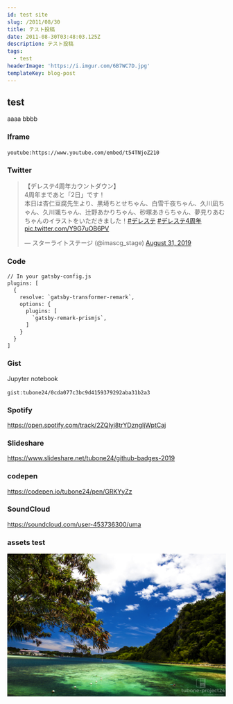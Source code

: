 ```yaml
---
id: test site
slug: /2011/08/30
title: テスト投稿
date: 2011-08-30T03:48:03.125Z
description: テスト投稿
tags:
  - test
headerImage: 'https://i.imgur.com/6B7WC7D.jpg'
templateKey: blog-post
---
```

## test

aaaa
bbbb

### Iframe

`youtube:https://www.youtube.com/embed/t54TNjoZ210`

### Twitter

<blockquote class="twitter-tweet"><p lang="ja" dir="ltr">【デレステ4周年カウントダウン】<br>4周年まであと「2日」です！<br>本日は杏仁豆腐先生より、黒埼ちとせちゃん、白雪千夜ちゃん、久川凪ちゃん、久川颯ちゃん、辻野あかりちゃん、砂塚あきらちゃん、夢見りあむちゃんのイラストをいただきました！<a href="https://twitter.com/hashtag/%E3%83%87%E3%83%AC%E3%82%B9%E3%83%86?src=hash&amp;ref_src=twsrc%5Etfw">#デレステ</a> <a href="https://twitter.com/hashtag/%E3%83%87%E3%83%AC%E3%82%B9%E3%83%864%E5%91%A8%E5%B9%B4?src=hash&amp;ref_src=twsrc%5Etfw">#デレステ4周年</a> <a href="https://t.co/Y9G7uOB6PV">pic.twitter.com/Y9G7uOB6PV</a></p>&mdash; スターライトステージ (@imascg_stage) <a href="https://twitter.com/imascg_stage/status/1167814328797450241?ref_src=twsrc%5Etfw">August 31, 2019</a></blockquote>

### Code

```javascript{numberLines: 5}{1,5-9}
// In your gatsby-config.js
plugins: [
  {
    resolve: `gatsby-transformer-remark`,
    options: {
      plugins: [
        `gatsby-remark-prismjs`,
      ]
    }
  }
]
```

### Gist

Jupyter notebook

`gist:tubone24/0cda077c3bc9d4159379292aba31b2a3`

### Spotify

https://open.spotify.com/track/2ZQIyi8trYDzngljWptCaj

### Slideshare

https://www.slideshare.net/tubone24/github-badges-2019

### codepen

https://codepen.io/tubone24/pen/GRKYyZz

### SoundCloud

https://soundcloud.com/user-453736300/uma

### assets test



![aaa](/assets/“ss”-2019-01-06-23.56.44.png "aaa")
